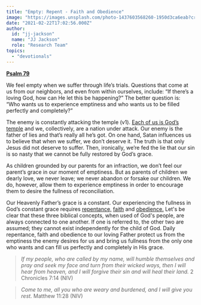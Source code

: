 ```yaml
---
title: "Empty: Repent - Faith and Obedience"
image: "https://images.unsplash.com/photo-1437603568260-1950d3ca6eab?crop=entropy&cs=srgb&fm=jpg&ixid=MXw5NjYxfDB8MXxzZWFyY2h8M3x8UHJheXxlbnwwfHx8&ixlib=rb-1.2.1&q=85"
date: "2021-02-22T17:02:56.000Z"
author:
  id: "jj-jackson"
  name: "JJ Jackson"
  role: "Research Team"
topics:
  - "devotionals"
---
```

[**Psalm 79**][1]

We feel empty when we suffer through life’s trials. Questions that come at us from our neighbors, and even from within ourselves, include: “If there’s a loving God, how can He let this be happening?” The better question is: “Who wants us to experience emptiness and who wants us to be filled perfectly and completely?”

The enemy is constantly attacking the temple (v1).  [Each of us is God’s temple][2] and we, collectively, are a nation under attack.  Our enemy is the father of lies and that’s really all he’s got. On one hand, Satan influences us to believe that when we suffer, we don’t deserve it. The truth is that only Jesus did not deserve to suffer. Then, ironically, we’re fed the lie that our sin is so nasty that we cannot be fully restored by God’s grace.

As children grounded by our parents for an infraction, we don’t feel our parent’s grace in our moment of emptiness. But as parents of children we dearly love, we never leave; we never abandon or forsake our children. We do, however, allow them to experience emptiness in order to encourage them to desire the fullness of reconciliation.

Our Heavenly Father’s grace is a constant. Our experiencing the fullness in God’s constant grace requires [repentance,][3] [faith][4] and [obedience.][5] Let's be clear that these three biblical concepts, when used of God's people, are always connected to one another. If one is referred to, the other two are assumed; they cannot exist independently for the child of God. Daily repentance, faith and obedience to our loving Father protect us from the emptiness the enemy desires for us and bring us fullness from the only one who wants and can fill us perfectly and completely in His grace.

> _If my people, who are called by my name, will humble themselves and pray and seek my face and turn from their wicked ways, then I will hear from heaven, and I will forgive their sin and will heal their land._ 2 Chronicles 7:14 (NIV)

> _Come to me, all you who are weary and burdened, and I will give you rest._ Matthew 11:28 (NIV)

[1]: https://biblehub.com/nlt/psalms/79.htm
[2]: https://biblehub.com/2_corinthians/6-16.htm
[3]: https://www.biblegateway.com/passage/?search=Luke+3%3A3&version=NLT
[4]: https://biblehub.com/niv/ephesians/2-8.htm
[5]: https://www.biblegateway.com/passage/?search=Daniel+9%3A4%2C+John+14%3A15&version=NLT

